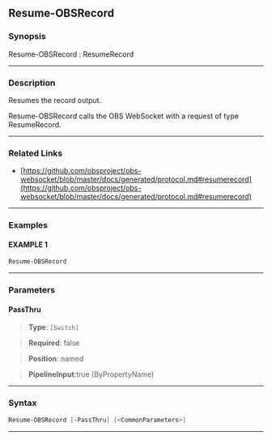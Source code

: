 Resume-OBSRecord
----------------
### Synopsis
Resume-OBSRecord : ResumeRecord

---
### Description

Resumes the record output.


Resume-OBSRecord calls the OBS WebSocket with a request of type ResumeRecord.

---
### Related Links
* [https://github.com/obsproject/obs-websocket/blob/master/docs/generated/protocol.md#resumerecord](https://github.com/obsproject/obs-websocket/blob/master/docs/generated/protocol.md#resumerecord)



---
### Examples
#### EXAMPLE 1
```PowerShell
Resume-OBSRecord
```

---
### Parameters
#### **PassThru**

> **Type**: ```[Switch]```

> **Required**: false

> **Position**: named

> **PipelineInput**:true (ByPropertyName)



---
### Syntax
```PowerShell
Resume-OBSRecord [-PassThru] [<CommonParameters>]
```
---
